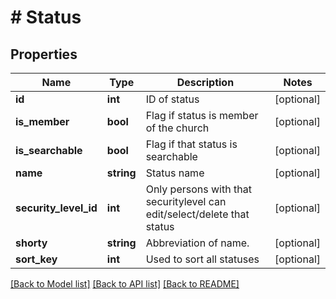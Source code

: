 # # Status

## Properties

Name | Type | Description | Notes
------------ | ------------- | ------------- | -------------
**id** | **int** | ID of status | [optional]
**is_member** | **bool** | Flag if status is member of the church | [optional]
**is_searchable** | **bool** | Flag if that status is searchable | [optional]
**name** | **string** | Status name | [optional]
**security_level_id** | **int** | Only persons with that securitylevel can edit/select/delete that status | [optional]
**shorty** | **string** | Abbreviation of name. | [optional]
**sort_key** | **int** | Used to sort all statuses | [optional]

[[Back to Model list]](../../README.md#models) [[Back to API list]](../../README.md#endpoints) [[Back to README]](../../README.md)
